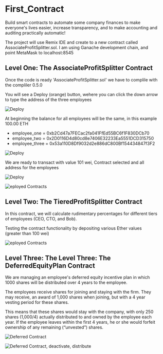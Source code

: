 # First_Contract
Build smart contracts to automate some company finances to make everyone's lives easier, increase transparency, and to make accounting and auditing practically automatic!

The project will use Remix IDE and create to  a new contract called AssociateProfitSplitter.sol. I am using Ganache development chain, and point MetaMask to localhost:8545

## Level One: The AssociateProfitSplitter Contract

Once the code is ready 'AssociateProfitSplitter.sol' we have to complile with the compliler 0.5.0
 
 You will see a Deploy (orange) button, wehere you  can click the down arrow to type the address of the three employees

 ![Deploy](/Images/deploy.png)

 At beginning the balance for all employees will be the same, in this example 100.00 ETH

 - employee_one = 0xb2Cd47a7FECac2fa041FfEd55BC6f1F830DCb70
 - employee_two = 0x2D0116D4d80cd8e7406E32233Ea5551DCD315750
 - employee_three = 0x53a110D8Df9032d2e886dC800Bf154434847f3F2

 ![Deploy](/Images/deploy_addrs.png)

We are ready to transact with value 101 wei, Contract selected and all address for the employees

![Deploy](/Images/contract.png)

![eployed Contracts](/Images/deployed_contracts.png)

## Level Two: The TieredProfitSplitter Contract

In this contract, we will calculate rudimentary percentages for different tiers of employees (CEO, CTO, and Bob).

Testing the contract functionality by depositing various Ether values (greater than 100 wei)

![eployed Contracts](/deposit.png)

## Level Three: The Level Three: The DeferredEquityPlan Contract

We are managing an employee's deferred equity incentive plan in which 1000 shares will be distributed over 4 years to the employee.

The employees receive shares for joining and staying with the firm. They may receive, an award of 1,000 shares when joining, but with a 4 year vesting period for these shares. 

This means that these shares would stay with the company, with only 250 shares (1,000/4) actually distributed to and owned by the employee each year. If the employee leaves within the first 4 years, he or she would forfeit ownership of any remaining (“unvested”) shares.

![Deferred Contract](/contract_deferred.png)

![Deferred Contract, deactivate, distribute](/deposit.png)


